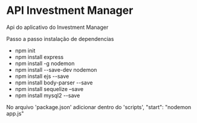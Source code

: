# API Investment Manager
Api do aplicativo do Investment Manager

Passo a passo instalação de dependencias
* npm init
* npm install express
* npm install -g nodemon
* npm install --save-dev nodemon
* npm install ejs --save
* npm install body-parser --save
* npm install sequelize –save
* npm install mysql2 --save

No arquivo 'package.json' adicionar dentro do 'scripts', "start": "nodemon app.js"